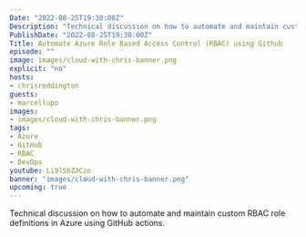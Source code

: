 ```yaml
---
Date: "2022-08-25T19:30:00Z"
Description: "Technical discussion on how to automate and maintain custom RBAC role definitions in Azure using GitHub actions."
PublishDate: "2022-08-25T19:30:00Z"
Title: Automate Azure Role Based Access Control (RBAC) using Github
episode: ""
image: images/cloud-with-chris-banner.png
explicit: "no"
hosts:
- chrisreddington
guests:
- marcellupo
images:
- images/cloud-with-chris-banner.png
tags:
- Azure
- GitHub
- RBAC
- DevOps
youtube: Li9lSbZJCzo
banner: "images/cloud-with-chris-banner.png"
upcoming: true
---
```

Technical discussion on how to automate and maintain custom RBAC role definitions in Azure using GitHub actions.
